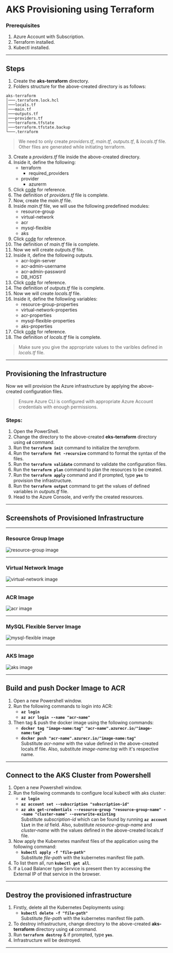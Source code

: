 # AKS Provisioning using Terraform

### Prerequisites
1. Azure Account with Subscription.
2. Terraform installed.
3. Kubectl installed.

---

## Steps
1. Create the **aks-terraform** directory.
2. Folders structure for the above-created directory is as follows:
```
aks-terraform
│───.terraform.lock.hcl
│───locals.tf
│───main.tf
│───outputs.tf
│───providers.tf
│───terraform.tfstate
│───terraform.tfstate.backup
└───.terraform
```

> We need to only create *providers.tf*, *main.tf*, *outputs.tf*, & *locals.tf* file. Other files are generated while initiating terraform.

3. Create a *providers.tf* file inside the above-created directory.
4. Inside it, define the following:
    - terraform
      - required_providers
    - provider
      - azurerm
5. Click [code](https://github.com/inflection-sahil/devops/blob/master/terraform/azure/aks/providers.tf) for reference.
6. The definition of *providers.tf* file is complete.
7. Now, create the *main.tf* file.
8. Inside *main.tf* file, we will use the following predefined modules:
    - resource-group
    - virtual-network
    - acr
    - mysql-flexible
    - aks
9. Click [code](https://github.com/inflection-sahil/devops/blob/master/terraform/azure/aks/main.tf) for reference.
10. The definition of *main.tf* file is complete.
11. Now we will create *outputs.tf* file.
12. Inside it, define the following outputs.
    - acr-login-server
    - acr-admin-username
    - acr-admin-password
    - DB_HOST
13. Click [code](https://github.com/inflection-sahil/devops/blob/master/terraform/azure/aks/outputs.tf) for reference.
14. The definition of *outputs.tf* file is complete.
15. Now we will create *locals.tf* file.
16. Inside it, define the followiing variables:
    - resource-group-properties
    - virtual-network-properties
    - acr-properties
    - mysql-flexible-properties
    - aks-properties
17. Click [code](https://github.com/inflection-sahil/devops/blob/master/terraform/azure/aks/sample-locals.txt) for reference.
18. The definition of *locals.tf* file is complete.

> Make sure you give the appropriate values to the varibles defined in *locals.tf* file.

---

## Provisioning the Infrastructure
Now we will provision the Azure infrastructure by applying the above-created configuration files.

> Ensure Azure CLI is configured with appropriate Azure Account credentials with enough permissions.

### Steps:
1. Open the PowerShell.
2. Change the directory to the above-created **eks-terraform** directory using **`cd`** command.
3. Run the **`terraform init`** command to initialize the *terraform*.
4. Run the **`terraform fmt -recursive`** command to format the syntax of the files.
5. Run the **`terraform validate`** command to validate the configuration files.
6. Run the **`terraform plan`** command to plan the resources to be created.
7. Run the **`terraform apply`** command and if prompted, type **`yes`** to provision the infrastructure.
8. Run the **`terraform output`** command to get the values of defined variables in *outputs.tf* file.
9. Head to the Azure Console, and verify the created resources.

---

<div style="page-break-after: always;"></div>

## Screenshots of Provisioned Infrastructure

---

### Resource Group Image
![resource-group image](./images/resource-group.png)

---

### Virtual Network Image
![virtual-network image](./images/vnet.png)

---

<div style="page-break-after: always;"></div>

### ACR Image
![acr image](./images/acr.png)

---

### MySQL Flexible Server Image
![mysql-flexible image](./images/mysql.png)

---

<div style="page-break-after: always;"></div>

### AKS Image
![aks image](./images/aks-cluster.png)

---

## Build and push Docker Image to ACR

1. Open a new Powershell window.
2. Run the following commands to login into ACR:
    - **`az login`**
    - **`az acr login --name "acr-name"`**
3. Then tag & push the docker image using the following commands:
    - **`docker tag "image-name:tag" "acr-name".azurecr.io/"image-name:tag"`**
    - **`docker push "acr-name".azurecr.io/"image-name:tag"`**  
    Substitute *acr-name* with the value defined in the above-created locals.tf file. Also, substitute *image-name:tag* with it's respective name.

---

## Connect to the AKS Cluster from Powershell

1. Open a new Powershell window.
2. Run the following commands to configure local kubectl with aks cluster:
    - **`az login`**
    - **`az account set --subscription "subscription-id"`**
    - **`az aks get-credentials --resource-group "resource-group-name" --name "cluster-name" --overwrite-existing`**  
Substitute *subscription-id* which can be found by running **`az account list`** in the *id* field. Also, substitute *resource-group-name* and *cluster-name* with the values defined in the above-created locals.tf file.
3. Now apply the Kubernetes manifest files of the application using the following command:
    - **`kubectl apply -f "file-path"`**  
    Substitute *file-path* with the kubernetes manifest file path.
4. To list them all, run **`kubectl get all`**.
5. If a Load Balancer type Service is present then try accessing the External IP of that service in the browser.

---

## Destroy the provisioned infrastructure

1. Firstly, delete all the Kubernetes Deployments using:
    - **`kubectl delete -f "file-path"`**  
    Substitute *file-path* with the kubernetes manifest file path.
2. To destroy infrastructure, change directory to the above-created **aks-terraform** directory using **`cd`** command.
3. Run **`terraform destroy`** & if prompted, type **`yes`**.
4. Infrastructure will be destroyed.

---